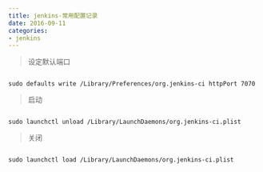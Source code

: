 ```yaml
---
title: jenkins-常用配置记录
date: 2016-09-11
categories: 
- jenkins
---
```


> 设定默认端口

```

sudo defaults write /Library/Preferences/org.jenkins-ci httpPort 7070

```

> 启动

```

sudo launchctl unload /Library/LaunchDaemons/org.jenkins-ci.plist

```

> 关闭

```

sudo launchctl load /Library/LaunchDaemons/org.jenkins-ci.plist

```
